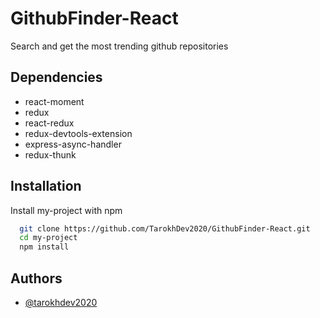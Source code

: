 
# GithubFinder-React

Search and get the most trending github repositories


## Dependencies

 - react-moment
 - redux
 - react-redux
 - redux-devtools-extension
 - express-async-handler
 - redux-thunk


## Installation

Install my-project with npm

```bash
  git clone https://github.com/TarokhDev2020/GithubFinder-React.git
  cd my-project
  npm install
```
## Authors

- [@tarokhdev2020](https://www.github.com/TarokhDev2020)

